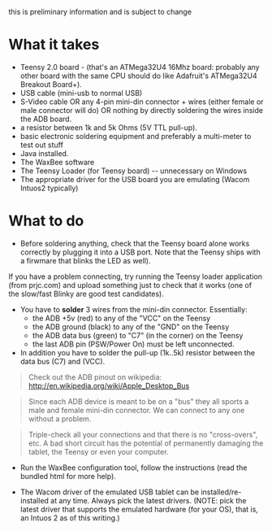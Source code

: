  this is preliminary information and is subject to change

# What it takes #

  * Teensy 2.0 board - (that's an ATMega32U4 16Mhz board: probably any other board with the same CPU should do like Adafruit's ATMega32U4 Breakout Board+).
  * USB cable (mini-usb to normal USB)
  * S-Video cable OR any 4-pin mini-din connector + wires (either female or male connector will do) OR nothing by directly soldering the wires inside the ADB board.
  * a resistor between 1k and 5k Ohms (5V TTL pull-up).
  * basic electronic soldering equipment and preferably a multi-meter to test out stuff
  * Java installed.
  * The WaxBee software
  * The Teensy Loader (for Teensy board) -- unnecessary on Windows
  * The appropriate driver for the USB board you are emulating (Wacom Intuos2 typically)

# What to do #

  * Before soldering anything, check that the Teensy board alone works correctly by plugging it into a USB port. Note that the Teensy ships with a firwmare that blinks the LED as well).

If you have a problem connecting, try running the Teensy loader application (from prjc.com) and upload something just to check that it works (one of the slow/fast Blinky are good test candidates).

  * You have to **solder** 3 wires from the mini-din connector. Essentially:
    * the ADB +5v (red) to any of the "VCC" on the Teensy
    * the ADB ground (black) to any of the "GND" on the Teensy
    * the ADB data bus (green) to "C7" (in the corner) on the Teensy
    * the last ADB pin (PSW/Power On) must be left unconnected.
  * In addition you have to solder the pull-up (1k..5k) resistor between the data bus (C7) and (VCC).

> Check out the ADB pinout on wikipedia:
> http://en.wikipedia.org/wiki/Apple_Desktop_Bus

> Since each ADB device is meant to be on a "bus" they all sports a male and female mini-din connector. We can connect to any one without a problem.

> Triple-check all your connections and that there is no "cross-overs", etc. A bad short circuit has the potential of permanently damaging the tablet, the Teensy or even your computer.

  * Run the WaxBee configuration tool, follow the instructions (read the bundled html for more help).

  * The Wacom driver of the emulated USB tablet can be installed/re-installed at any time. Always pick the latest drivers. (NOTE: pick the latest driver that supports the emulated hardware (for your OS), that is, an Intuos 2 as of this writing.)